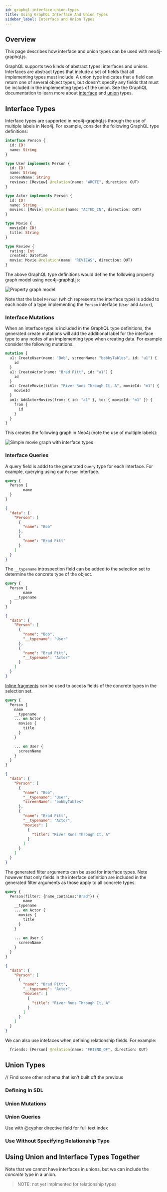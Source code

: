 ```yaml
---
id: graphql-interface-union-types
title: Using GraphQL Interface And Union Types
sidebar_label: Interface and Union Types
---
```


## Overview

This page describes how interface and union types can be used with neo4j-graphql.js. 

GraphQL supports two kinds of abstract types: interfaces and unions. Interfaces are abstract types that include a set of fields that all implementing types must include. A union type indicates that a field can return one of several object types, but doesn't specify any fields that must be included in the implementing types of the union. See the GraphQL documentation to learn more about [interface](https://graphql.org/learn/schema/#interfaces) and [union](https://graphql.org/learn/schema/#union-types) types.

## Interface Types

Interface types are supported in neo4j-graphql.js through the use of multiple labels in Neo4j. For example, consider the following GraphQL type definitions:

```GraphQL
interface Person {
  id: ID!
  name: String
}

type User implements Person {
  id: ID!
  name: String
  screenName: String
  reviews: [Review] @relation(name: "WROTE", direction: OUT)
}

type Actor implements Person {
  id: ID!
  name: String
  movies: [Movie] @relation(name: "ACTED_IN", direction: OUT)
}

type Movie {
  movieId: ID!
  title: String
}

type Review {
  rating: Int
  created: DateTime
  movie: Movie @relation(name: "REVIEWS", direction: OUT)
}
```

The above GraphQL type definitions would define the following property graph model using neo4j-graphql.js:

![Property graph model](/docs/assets/img/interface-model.png)

<!--
<ul class="graph-diagram-markup" data-internal-scale="1.41" data-external-scale="1">
  <li class="node" data-node-id="0" data-x="0" data-y="0">
    <span class="caption">:Review</span><dl class="properties"><dt>rating</dt><dd>Int</dd><dt>created</dt><dd>DateTime</dd></dl></li>
  <li class="node" data-node-id="1" data-x="-652.1715698242188" data-y="-67.44053077697754">
    <span class="caption">:Person:User</span><dl class="properties"><dt>id</dt><dd>ID!</dd><dt>name</dt><dd>String</dd><dt>screenName</dt><dd>String</dd></dl></li>
  <li class="node" data-node-id="2" data-x="-350.590405836173" data-y="-450.8161956570672">
    <span class="caption">:Person:Actor</span><dl class="properties"><dt>id</dt><dd>ID!</dd><dt>name</dt><dd>String</dd></dl></li>
  <li class="node" data-node-id="3" data-x="203.93539428710938" data-y="-329.8392028808594">
    <span class="caption">:Movie</span><dl class="properties"><dt>movieId</dt><dd>ID!</dd><dt>title</dt><dd>String</dd></dl></li>
  <li class="relationship" data-from="1" data-to="0">
    <span class="type">WROTE</span>
  </li>
  <li class="relationship" data-from="0" data-to="3">
    <span class="type">REVIEWS</span>
  </li>
  <li class="relationship" data-from="2" data-to="3">
    <span class="type">ACTED_IN</span>
  </li>
</ul>
-->

Note that the label `Person` (which represents the interface type) is added to each node of a type implementing the `Person` interface (`User` and `Actor`),

### Interface Mutations

When an interface type is included in the GraphQL type definitions, the generated create mutations will add the additional label for the interface type to any nodes of an implementing type when creating data. For example consider the following mutations.

```GraphQL
mutation {
  u1: CreateUser(name: "Bob", screenName: "bobbyTables", id: "u1") {
    id
  }
  a1: CreateActor(name: "Brad Pitt", id: "a1") {
    id
  }
  m1: CreateMovie(title: "River Runs Through It, A", movieId: "m1") {
    movieId
  }
  am1: AddActorMovies(from: { id: "a1" }, to: { movieId: "m1" }) {
    from {
      id
    }
  }
}
```

This creates the following graph in Neo4j (note the use of multiple labels):

![Simple movie graph with interface types](/docs/assets/img/interface-data.png)

<!--
<ul class="graph-diagram-markup" data-internal-scale="1.41" data-external-scale="1">
  <li class="node" data-node-id="1" data-x="-58.7245244235856" data-y="-3.9691390433209954">
    <span class="caption">:Person:User</span><dl class="properties"><dt>id</dt><dd>"u1"</dd><dt>name</dt><dd>"Bob"</dd><dt>screenName</dt><dd>"bobbyTables"</dd></dl></li>
  <li class="node" data-node-id="2" data-x="-396.65084622430464" data-y="-318.41422244673925">
    <span class="caption">:Person:Actor</span><dl class="properties"><dt>id</dt><dd>"a1"</dd><dt>name</dt><dd>"Brad Pitt"</dd></dl></li>
  <li class="node" data-node-id="3" data-x="85.11565837454289" data-y="-318.41422244673925">
    <span class="caption">:Movie</span><dl class="properties"><dt>movieId</dt><dd>"m1"</dd><dt>title</dt><dd>"River Runs Through It, A"</dd></dl></li>
  <li class="relationship" data-from="2" data-to="3">
    <span class="type">ACTED_IN</span>
  </li>
</ul>
-->

### Interface Queries

A query field is addd to the generated `Query` type for each interface. For example, querying using our `Person` interface.

```GraphQL
query {
  Person {
		name
  }
}
```


```JSON
{
  "data": {
    "Person": [
      {
        "name": "Bob"
      },
      {
        "name": "Brad Pitt"
      }
    ]
  }
}
```

The `__typename` introspection field can be added to the selection set to determine the concrete type of the object. 

```GraphQL
query {
  Person {
		name
    __typename
  }
}
```

```JSON
{
  "data": {
    "Person": [
      {
        "name": "Bob",
        "__typename": "User"
      },
      {
        "name": "Brad Pitt",
        "__typename": "Actor"
      }
    ]
  }
}
```

[Inline fragments](https://graphql.org/learn/queries/#inline-fragments) can be used to access fields of the concrete types in the selection set.

```GraphQL
query {
  Person {
    name
    __typename
    ... on Actor {
      movies {
        title
      }
    }

    ... on User {
      screenName
    }
  }
}
```


```JSON
{
  "data": {
    "Person": [
      {
        "name": "Bob",
        "__typename": "User",
        "screenName": "bobbyTables"
      },
      {
        "name": "Brad Pitt",
        "__typename": "Actor",
        "movies": [
          {
            "title": "River Runs Through It, A"
          }
        ]
      }
    ]
  }
}
```

The generated filter arguments can be used for interface types. Note however that only fields in the interface definition are included in the generated filter arguments as those apply to all concrete types.

```GraphQL
query {
  Person(filter: {name_contains:"Brad"}) {
		name
    __typename
    ... on Actor {
      movies {
        title
      }
    }
    
    ... on User {
      screenName
    }
  }
}
```

```JSON
{
  "data": {
    "Person": [
      {
        "name": "Brad Pitt",
        "__typename": "Actor",
        "movies": [
          {
            "title": "River Runs Through It, A"
          }
        ]
      }
    ]
  }
}
```

We can also use intefaces when defining relationship fields. For example:

```GraphQL
  friends: [Person] @relation(name: "FRIEND_OF", direction: OUT)

```

## Union Types

// Find some other schema that isn't built off the previous

### Defining In SDL

### Union Mutations

### Union Queries


Use with @cypher directive field for full text index

### Use Without Specifying Relationship Type

## Using Union and Interface Types Together

Note that we cannot have interfaces in unions, but we can include the _concrete_ type in a union.

> NOTE: not yet implmented for relationship types